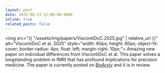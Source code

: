 ```yaml
---
layout: post
date: 2025-08-23 12:00:00-0800
inline: true
related_posts: false
---
```


<img src="{{ "/assets/img/papers/ViscontiDoC.2025.jpg" | relative_url }}" alt="ViscontiDoC et al. 2025" style="width: 60px; height: 60px; object-fit: cover; border-radius: 4px; float: left; margin-right: 10px;"> Amazing new paper on individual differences from ViscontiDoC et al. This paper solves a longstanding problem in fMRI that has profound implications for precision medicine. The paper is currently posted on <a href="https://www.biorxiv.org/content/10.1101/2025.08.22.671848v1">BioArxiv</a> and it is in review.